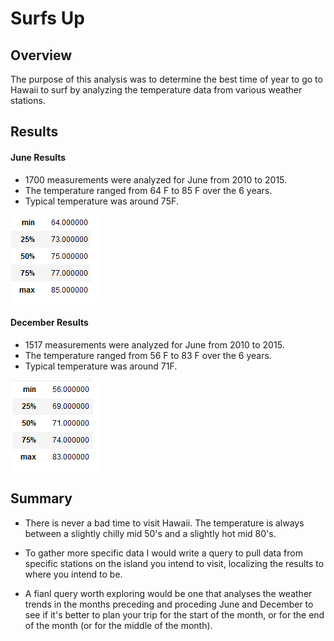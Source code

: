 # Surfs Up
## Overview
The purpose of this analysis was to determine the best time of year to go to Hawaii to surf by analyzing the temperature data from various weather stations. 

## Results

#### June Results
- 1700 measurements were analyzed for June from 2010 to 2015.
- The temperature ranged from 64 F to 85 F over the 6 years.
- Typical temperature was around 75F.

![June Stats](/Images/June_Temperature_Stats.png "June Stats")

#### December Results
- 1517 measurements were analyzed for June from 2010 to 2015.
- The temperature ranged from 56 F to 83 F over the 6 years.
- Typical temperature was around 71F.

![December Stats](/Images/December_Temperature_Stats.png "December Stats")


## Summary
- There is never a bad time to visit Hawaii. The temperature is always between a slightly chilly mid 50's and a slightly hot mid 80's.

- To gather more specific data I would write a query to pull data from specific stations on the island you intend to visit, localizing the results to where you intend to be.

- A fianl query worth exploring would be one that analyses the weather trends in the months preceding and proceding June and December to see if it's better to plan your trip for the start of the month, or for the end of the month (or for the middle of the month).